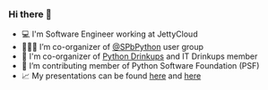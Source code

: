 ### Hi there 👋

- 💻 I'm Software Engineer working at JettyCloud
- 🧑‍🤝‍🧑 I’m co-organizer of [@SPbPython](https://github.com/SPbPython) user group
- 🍻 I'm co-organizer of [Python Drinkups](https://github.com/SPbPython) and IT Drinkups member 
- 🐍 I’m contributing member of Python Software Foundation (PSF)
- 📈 My presentations can be found [here](https://www.slideshare.net/delimitry) and [here](https://speakerdeck.com/delimitry)
